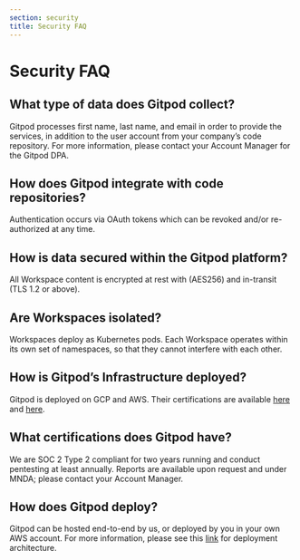 ```yaml
---
section: security
title: Security FAQ
---
```


<script context="module">
  export const prerender = true;
</script>

# Security FAQ

## What type of data does Gitpod collect?

Gitpod processes first name, last name, and email in order to provide the services, in addition to the user account from your company’s code repository. For more information, please contact your Account Manager for the Gitpod DPA.

## How does Gitpod integrate with code repositories?

Authentication occurs via OAuth tokens which can be revoked and/or re-authorized at any time.

## How is data secured within the Gitpod platform?

All Workspace content is encrypted at rest with (AES256) and in-transit (TLS 1.2 or above).

## Are Workspaces isolated?

Workspaces deploy as Kubernetes pods. Each Workspace operates within its own set of namespaces, so that they cannot interfere with each other.

## How is Gitpod’s Infrastructure deployed?

Gitpod is deployed on GCP and AWS. Their certifications are available [here](https://cloud.google.com/security/compliance) and [here](https://aws.amazon.com/compliance/).

## What certifications does Gitpod have?

We are SOC 2 Type 2 compliant for two years running and conduct pentesting at least annually. Reports are available upon request and under MNDA; please contact your Account Manager.

## How does Gitpod deploy?

Gitpod can be hosted end-to-end by us, or deployed by you in your own AWS account. For more information, please see this [link](https://www.youtube.com/watch?v=iYLCHQgj0fE) for deployment architecture.
